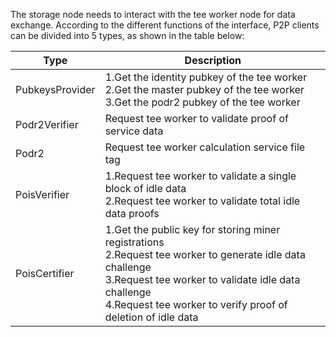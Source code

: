 The storage node needs to interact with the tee worker node for data exchange. According to the different functions of the interface, P2P clients can be divided into 5 types, as shown in the table below:

| Type | Description |
| ---- | ----------- |
| PubkeysProvider | 1.Get the identity pubkey of the tee worker<br> 2.Get the master pubkey of the tee worker<br> 3.Get the podr2 pubkey of the tee worker |
| Podr2Verifier | Request tee worker to validate proof of service data |
| Podr2 | Request tee worker calculation service file tag |
| PoisVerifier | 1.Request tee worker to validate a single block of idle data<br> 2.Request tee worker to validate total idle data proofs |
| PoisCertifier | 1.Get the public key for storing miner registrations<br> 2.Request tee worker to generate idle data challenge<br> 3.Request tee worker to validate idle data challenge<br> 4.Request tee worker to verify proof of deletion of idle data|